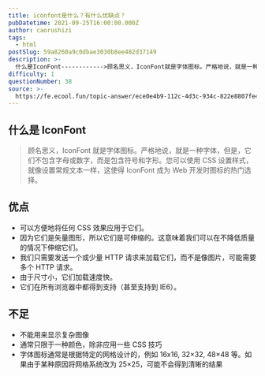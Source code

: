 ```yaml
---
title: iconfont是什么？有什么优缺点？
pubDatetime: 2021-09-25T16:00:00.000Z
author: caorushizi
tags:
  - html
postSlug: 59a8260a9c0dbae3030b8ee482d37149
description: >-
  什么是IconFont------------>顾名思义，IconFont就是字体图标。严格地说，就是一种字体，但是，它们不包含字母或数字，而是包含符号和字形。您可以使用CSS设置样式，就像设置常规文
difficulty: 1
questionNumber: 38
source: >-
  https://fe.ecool.fun/topic-answer/ece0e4b9-112c-4d3c-934c-822e8807fe46?orderBy=updateTime&order=desc&tagId=12
---
```


## 什么是 IconFont

> 顾名思义，IconFont 就是字体图标。严格地说，就是一种字体，但是，它们不包含字母或数字，而是包含符号和字形。您可以使用 CSS 设置样式，就像设置常规文本一样，这使得 IconFont 成为 Web 开发时图标的热门选择。

## 优点

- 可以方便地将任何 CSS 效果应用于它们。
- 因为它们是矢量图形，所以它们是可伸缩的。这意味着我们可以在不降低质量的情况下伸缩它们。
- 我们只需要发送一个或少量 HTTP 请求来加载它们，而不是像图片，可能需要多个 HTTP 请求。
- 由于尺寸小，它们加载速度快。
- 它们在所有浏览器中都得到支持（甚至支持到 IE6）。

## 不足

- 不能用来显示复杂图像
- 通常只限于一种颜色，除非应用一些 CSS 技巧
- 字体图标通常是根据特定的网格设计的，例如 16x16, 32×32, 48×48 等。如果由于某种原因将网格系统改为 25×25，可能不会得到清晰的结果
